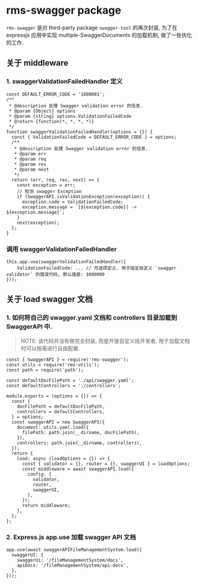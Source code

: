 # rms-swagger package
`rms-swagger` 是对 third-party package `swagger-tool` 的再次封装, 为了在 expressjs 应用中实现 multiple-SwaggerDocuments 的加载机制, 做了一些优化的工作.

## 关于 middleware
### 1. swaggerValidationFailedHandler 定义
```
const DEFAULT_ERROR_CODE = '1080001';
/**
 * @description 处理 Swagger validation error 的信息.
 * @param {Object} options
 * @param {string} options.ValidationFailedCode
 * @return {function(*, *, *, *)}
 */
function swaggerValidationFailedHandler(options = {}) {
  const { ValidationFailedCode = DEFAULT_ERROR_CODE } = options;
  /**
   * @description 处理 Swagger validation error 的信息.
   * @param err
   * @param req
   * @param res
   * @param next
   */
  return (err, req, res, next) => {
    const exception = err;
    // 检测 swagger Exception
    if (SwaggerAPI.isValidationException(exception)) {
      exception.code = ValidationFailedCode;
      exception.message = `[${exception.code}] -> ${exception.message}`;
    }
    next(exception);
  };
}
```

### 调用 swaggerValidationFailedHandler

```
this.app.use(swaggerValidationFailedHandler({
	ValidationFailedCode: ... // 可选项定义. 用于指定自定义 `swagger validator` 的错误代码, 默认值是: 1080000
}));
```

## 关于 load swagger 文档
### 1. 如何将自己的 swagger.yaml 文档和 controllers 目录加载到 SwaggerAPI 中.

> NOTE: 该代码并没有做完全封装, 而是开放自定义给开发者, 用于加载文档时可以按需进行自由配置.

```
const { SwaggerAPI } = require('rms-swagger');
const utils = require('rms-utils');
const path = require('path');

const defaultDocFilePath = './api/swagger.yaml';
const defaultControllers = './controllers';

module.exports = (options = {}) => {
  const {
    docFilePath = defaultDocFilePath,
    controllers = defaultControllers,
  } = options;
  const swaggerAPI = new SwaggerAPI({
    document: utils.yaml.load({
      filePath: path.join(__dirname, docFilePath),
    }),
    controllers: path.join(__dirname, controllers),
  });
  return {
    load: async (loadOptions = {}) => {
      const { validator = {}, router = {}, swaggerUI } = loadOptions;
      const middleware = await swaggerAPI.load({
        config: {
          validator,
          router,
          swaggerUI,
        },
      });
      return middleware;
    },
  };
};

```

### 2. Express.js app.use 加载 swagger API 文档
```
app.use(await swaggerAPIFileManagementSystem.load({
  swaggerUI: {
    swaggerUi: '/fileManagementSystem/docs',
    apiDocs: '/fileManagementSystem/api-docs',
  },
}));

```


